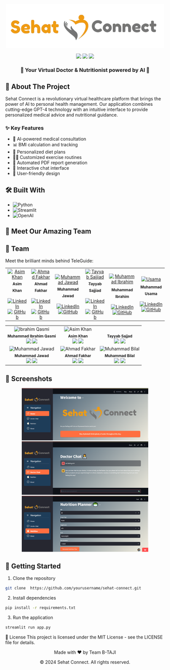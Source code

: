 <div align="center">
  <img src="https://raw.githubusercontent.com/devtayyabsajjad/Sehat-Connect/refs/heads/main/logo-removebg--preview.png" alt="Sehat Connect Logo" width="500"/>
  
  <p align="center">
    <img src="https://img.shields.io/badge/Python-3776AB?style=for-the-badge&logo=python&logoColor=white" />
    <img src="https://img.shields.io/badge/Streamlit-FF4B4B?style=for-the-badge&logo=Streamlit&logoColor=white" />
    <img src="https://img.shields.io/badge/OpenAI-412991?style=for-the-badge&logo=openai&logoColor=white" />
  </p>
</div>

<div align="center">
  <h3>🌟 Your Virtual Doctor & Nutritionist powered by AI 🌟</h3>
</div>

## 🚀 About The Project

Sehat Connect is a revolutionary virtual healthcare platform that brings the power of AI to personal health management. Our application combines cutting-edge GPT-4 technology with an intuitive interface to provide personalized medical advice and nutritional guidance.

### ✨ Key Features

- 🤖 AI-powered medical consultation
- 📊 BMI calculation and tracking
- 🥗 Personalized diet plans
- 🏋️‍♂️ Customized exercise routines
- 📝 Automated PDF report generation
- 💬 Interactive chat interface
- 📱 User-friendly design

## 🛠️ Built With

- ![Python](https://img.shields.io/badge/Python-3.8+-blue?style=flat-square&logo=python)
- ![Streamlit](https://img.shields.io/badge/Streamlit-Latest-red?style=flat-square&logo=streamlit)
- ![OpenAI](https://img.shields.io/badge/GPT--4-API-green?style=flat-square&logo=openai)

## 👥 Meet Our Amazing Team
## 👥 Team

Meet the brilliant minds behind TeleGuide:


<table>
  <tr>
    <td align="center">
      <a href="https://www.linkedin.com/in/asim-khan-baloch/"><img src="https://github.com/Asimbaloch.png" width="120px;" alt="Asim Khan"/><br /><sub><b>Asim Khan</b><br></sub></a><br />
      <a href="https://www.linkedin.com/in/asim-khan-baloch/"><img src="https://img.shields.io/badge/LinkedIn-0077B5?style=for-the-badge&logo=linkedin&logoColor=white" alt="LinkedIn" width="100px"/></a>
      <a href="https://github.com/Asimbaloch"><img src="https://img.shields.io/badge/GitHub-100000?style=for-the-badge&logo=github&logoColor=white" alt="GitHub" width="100px"/></a>
    </td>
    <td align="center">
      <a href="https://www.linkedin.com/in/ahmad-fakhar-357742258/"><img src="https://github.com/Ahmad-Fakhar.png" width="120px;" alt="Ahmad Fakhar"/><br /><sub><b>Ahmad Fakhar</b><br></sub></a><br />
      <a href="https://www.linkedin.com/in/ahmad-fakhar-357742258/"><img src="https://img.shields.io/badge/LinkedIn-0077B5?style=for-the-badge&logo=linkedin&logoColor=white" alt="LinkedIn" width="100px"/></a>
      <a href="https://github.com/Ahmad-Fakhar"><img src="https://img.shields.io/badge/GitHub-100000?style=for-the-badge&logo=github&logoColor=white" alt="GitHub" width="100px"/></a>
    </td>
    <td align="center">
      <a href="https://www.linkedin.com/in/muhammad-jawad-86507b201"><img src="https://github.com/mj-awad17.png" width="120px;" alt="Muhammad Jawad"/><br /><sub><b>Muhammad Jawad</b><br></sub></a><br />
      <a href="https://www.linkedin.com/in/muhammad-jawad-86507b201"><img src="https://img.shields.io/badge/LinkedIn-0077B5?style=for-the-badge&logo=linkedin&logoColor=white" alt="LinkedIn" width="100px"/></a>
      <a href="https://github.com/mj-awad17"><img src="https://img.shields.io/badge/GitHub-100000?style=for-the-badge&logo=github&logoColor=white" alt="GitHub" width="100px"/></a>
    </td>
    <td align="center">
      <a href="http://www.linkedin.com/in/tayyab-sajjad-156ab2267"><img src="https://avatars.githubusercontent.com/u/124726671?v=4" width="120px;" alt="Tayyab Sajjiad"/><br /><sub><b>Tayyab Sajjiad</b><br></sub></a><br />
      <a href="http://www.linkedin.com/in/tayyab-sajjad-156ab2267"><img src="https://img.shields.io/badge/LinkedIn-0077B5?style=for-the-badge&logo=linkedin&logoColor=white" alt="LinkedIn" width="100px"/></a>
      <a href="https://github.com/devtayyabsajjad"><img src="https://img.shields.io/badge/GitHub-100000?style=for-the-badge&logo=github&logoColor=white" alt="GitHub" width="100px"/></a>
    </td>
    <td align="center">
      <a href="https://www.linkedin.com/in/muhammad-ibrahim-qasmi-9876a1297/"><img src="https://github.com/muhammadibrahim313.png" width="120px;" alt="Muhammad Ibrahim"/><sub><br><b>Muhammad Ibrahim</b><br></sub></a><br />
      <a href="https://www.linkedin.com/in/muhammad-ibrahim-qasmi-9876a1297/"><img src="https://img.shields.io/badge/LinkedIn-0077B5?style=for-the-badge&logo=linkedin&logoColor=white" alt="LinkedIn" width="100px"/></a>
      <a href="https://github.com/muhammadibrahim313"><img src="https://img.shields.io/badge/GitHub-100000?style=for-the-badge&logo=github&logoColor=white" alt="GitHub" width="100px"/></a>
    </td>
   <td align="center"> 
  <a href="https://www.linkedin.com/in/"><img src="https://github.com/janedoe.png" width="120px;" alt="Usama"/><sub><br><b>Muhammad Usama</b><br></sub></a><br />
  <a href="https://www.linkedin.com/in/"><img src="https://img.shields.io/badge/LinkedIn-0077B5?style=for-the-badge&logo=linkedin&logoColor=white" alt="LinkedIn" width="100px"/></a>
  <a href="https://github.com/"><img src="https://img.shields.io/badge/GitHub-100000?style=for-the-badge&logo=github&logoColor=white" alt="GitHub" width="100px"/></a>
</td>
</table>

<table align="center">
  <tr>
    <td align="center">
      <img src="https://media.licdn.com/dms/image/v2/D4D03AQFSX9z8C2gRTg/profile-displayphoto-shrink_800_800/profile-displayphoto-shrink_800_800/0/1722410662066?e=1735776000&v=beta&t=ycgHQ0eCvpjEak9WUUIha1-x--_tgJGWsXxF-hnMGyk" width="100px;" alt="Ibrahim Qasmi"/><br />
      <sub><b>Muhammad Ibrahim Qasmi</b></sub><br />
      <a href="https://github.com/muhammadibrahim313"><img src="https://img.shields.io/badge/GitHub-100000?style=for-the-badge&logo=github&logoColor=white" width="70px"></a>
      <a href="https://www.linkedin.com/in/muhammad-ibrahim-qasmi-9876a1297/"><img src="https://img.shields.io/badge/LinkedIn-0077B5?style=for-the-badge&logo=linkedin&logoColor=white" width="70px"></a>
    </td>
    <td align="center">
      <img src="https://media.licdn.com/dms/image/v2/D4D03AQGluxA_ik6tyA/profile-displayphoto-shrink_800_800/profile-displayphoto-shrink_800_800/0/1728585802329?e=1735776000&v=beta&t=JHbLAbAVXJ0O-Blvn29orHEGXKUKntah-k3Mz7vf_Hc" width="100px;" alt="Asim Khan"/><br />
      <sub><b>Asim Khan</b></sub><br />
      <a href="https://github.com/Asimbaloch"><img src="https://img.shields.io/badge/GitHub-100000?style=for-the-badge&logo=github&logoColor=white" width="70px"></a>
      <a href="https://www.linkedin.com/in/asim-khan-baloch/"><img src="https://img.shields.io/badge/LinkedIn-0077B5?style=for-the-badge&logo=linkedin&logoColor=white" width="70px"></a>
    </td>
    <td align="center">
      <img src=""/><br />
      <sub><b>Tayyab Sajjad</b></sub><br />
      <a href="https://github.com/tayyabsajjad"><img src="https://img.shields.io/badge/GitHub-100000?style=for-the-badge&logo=github&logoColor=white" width="70px"></a>
      <a href="https://linkedin.com/in/tayyabsajjad"><img src="https://img.shields.io/badge/LinkedIn-0077B5?style=for-the-badge&logo=linkedin&logoColor=white" width="70px"></a>
    </td>
  </tr>
  <tr>
    <td align="center">
      <img src="https://github.com/muhammadjawad.png" width="100px;" alt="Muhammad Jawad"/><br />
      <sub><b>Muhammad Jawad</b></sub><br />
      <a href="https://github.com/muhammadjawad"><img src="https://img.shields.io/badge/GitHub-100000?style=for-the-badge&logo=github&logoColor=white" width="70px"></a>
      <a href="https://linkedin.com/in/muhammadjawad"><img src="https://img.shields.io/badge/LinkedIn-0077B5?style=for-the-badge&logo=linkedin&logoColor=white" width="70px"></a>
    </td>
    <td align="center">
      <img src="https://media.licdn.com/dms/image/v2/D5603AQGna-FRibZYXw/profile-displayphoto-shrink_800_800/profile-displayphoto-shrink_800_800/0/1710361402580?e=1735776000&v=beta&t=T9377zLifYhns1ReLAk0bxi_TtY1cWlnJLqARLfLNnU" width="100px;" alt="Ahmad Fakhar"/><br />
      <sub><b>Ahmad Fakhar</b></sub><br />
      <a href="https://github.com/ahmadfakhar"><img src="https://img.shields.io/badge/GitHub-100000?style=for-the-badge&logo=github&logoColor=white" width="70px"></a>
      <a href="https://www.linkedin.com/in/ahmad-fakhar-357742258/"><img src="https://img.shields.io/badge/LinkedIn-0077B5?style=for-the-badge&logo=linkedin&logoColor=white" width="70px"></a>
    </td>
    <td align="center">
      <img src="https://media.licdn.com/dms/image/v2/D4E03AQFyK8SIQkAFpA/profile-displayphoto-shrink_800_800/profile-displayphoto-shrink_800_800/0/1688370356823?e=1735776000&v=beta&t=1Uo6GsirXGHBxUzxrjJ77x6xBB4uduHmV5uyDaRK5Nw" width="100px;" alt="Muhammad Bilal"/><br />
      <sub><b>Muhammad Bilal</b></sub><br />
      <a href="https://github.com/bilal77511"><img src="https://img.shields.io/badge/GitHub-100000?style=for-the-badge&logo=github&logoColor=white" width="70px"></a>
      <a href="https://www.linkedin.com/in/muhammad-bilal-a75782280/"><img src="https://img.shields.io/badge/LinkedIn-0077B5?style=for-the-badge&logo=linkedin&logoColor=white" width="70px"></a>
    </td>
  </tr>
</table>

## 📱 Screenshots

<div align="center">
  <img src="https://github.com/devtayyabsajjad/Sehat-Connect/blob/main/ss/Capture1.PNG?raw=true" width="400" />
  <img src="https://github.com/devtayyabsajjad/Sehat-Connect/blob/main/ss/Capture2.PNG?raw=true" width="400" />
  <img src="https://github.com/devtayyabsajjad/Sehat-Connect/blob/main/ss/Capture3.PNG?raw=true" width="400" />
</div>

## 🚀 Getting Started

1. Clone the repository
```bash
git clone  https://github.com/yourusername/sehat-connect.git
```
2. Install dependencies
```bash
pip install -r requirements.txt
```
3. Run the application
```bash
streamlit run app.py
```
📄 License
This project is licensed under the MIT License - see the LICENSE file for details.

<div align="center"> <p>Made with ❤️ by Team B-TAJI</p> <p>© 2024 Sehat Connect. All rights reserved.</p> </div> 
